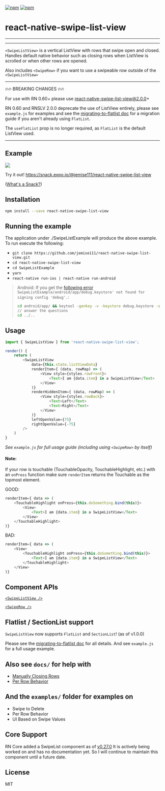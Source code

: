 [![npm](https://img.shields.io/npm/v/react-native-swipe-list-view.svg)](https://www.npmjs.com/package/react-native-swipe-list-view) [![npm](https://img.shields.io/npm/dm/react-native-swipe-list-view.svg)](https://www.npmjs.com/package/react-native-swipe-list-view)

# react-native-swipe-list-view
****
--------

```<SwipeListView>``` is a vertical ListView with rows that swipe open and closed. Handles default native behavior such as closing rows when ListView is scrolled or when other rows are opened.

Also includes ```<SwipeRow>``` if you want to use a swipeable row outside of the ```<SwipeListView>```

--------
🔥🔥 BREAKING CHANGES 🔥🔥

For use with RN 0.60+ please use react-native-swipe-list-view@2.0.0+

RN 0.60 and RNSLV 2.0.0 deprecate the use of ListView entirely, please see `example.js` for examples and see the [migrating-to-flatlist doc](https://github.com/jemise111/react-native-swipe-list-view/blob/master/docs/migrating-to-flatlist.md) for a migration guide if you aren't already using `FlatList`.

The `useFlatList` prop is no longer required, as `FlatList` is the default ListView used.


--------

## Example

![](https://media.giphy.com/media/XAaoqXk1blvXukLIcZ/giphy.gif)

Try it out! https://snack.expo.io/@jemise111/react-native-swipe-list-view

([What's a Snack?](https://blog.expo.io/sketch-a-playground-for-react-native-16b2401f44a2))

## Installation

```bash
npm install --save react-native-swipe-list-view
```

## Running the example

The application under ./SwipeListExample will produce the above example. To run execute the following:

* ```git clone https://github.com/jemise111/react-native-swipe-list-view.git```
* ```cd react-native-swipe-list-view```
* ```cd SwipeListExample```
* ```yarn```
* ```react-native run-ios | react-native run-android```

> Android: If you get the [following error](https://github.com/facebook/react-native/issues/25629#issuecomment-511209583) `SwipeListExample/android/app/debug.keystore' not found for signing config 'debug'.`:
> ```bash
> cd android/app/ && keytool -genkey -v -keystore debug.keystore -storepass android -alias androiddebugkey -keypass android -keyalg RSA -keysize 2048 -validity 10000
> // answer the questions
> cd ../..
> ```

## Usage

```javascript
import { SwipeListView } from 'react-native-swipe-list-view';

render() {
    return (
        <SwipeListView
            data={this.state.listViewData}
            renderItem={ (data, rowMap) => (
                <View style={styles.rowFront}>
                    <Text>I am {data.item} in a SwipeListView</Text>
                </View>
            )}
            renderHiddenItem={ (data, rowMap) => (
                <View style={styles.rowBack}>
                    <Text>Left</Text>
                    <Text>Right</Text>
                </View>
            )}
            leftOpenValue={75}
            rightOpenValue={-75}
        />
    )
}
```

*See ```example.js``` for full usage guide (including using ```<SwipeRow>``` by itself)*

#### Note:

If your row is touchable (TouchableOpacity, TouchableHighlight, etc.)  with an ```onPress``` function make sure ```renderItem``` returns the Touchable as the topmost element.

GOOD:
```javascript
renderItem={ data => (
    <TouchableHighlight onPress={this.doSomething.bind(this)}>
        <View>
            <Text>I am {data.item} in a SwipeListView</Text>
        </View>
    </TouchableHighlight>
)}
```
BAD:
```javascript
renderItem={ data => (
    <View>
        <TouchableHighlight onPress={this.doSomething.bind(this)}>
            <Text>I am {data.item} in a SwipeListView</Text>
        </TouchableHighlight>
    </View>
)}
```

## Component APIs

[`<SwipeListView />`](https://github.com/jemise111/react-native-swipe-list-view/blob/master/docs/SwipeListView.md)

[`<SwipeRow />`](https://github.com/jemise111/react-native-swipe-list-view/blob/master/docs/SwipeRow.md)

## Flatlist / SectionList support

`SwipeListView` now supports `FlatList` and `SectionList`! (as of v1.0.0)

Please see the [migrating-to-flatlist doc](https://github.com/jemise111/react-native-swipe-list-view/blob/master/docs/migrating-to-flatlist.md) for all details.
And see `example.js` for a full usage example.

## Also see `docs/` for help with
 * [Manually Closing Rows](https://github.com/jemise111/react-native-swipe-list-view/blob/master/docs/manually-closing-rows.md)
 * [Per Row Behavior](https://github.com/jemise111/react-native-swipe-list-view/blob/master/docs/per-row-behavior.md)

## And the `examples/` folder for examples on
 * Swipe to Delete
 * Per Row Behavior
 * UI Based on Swipe Values

## Core Support

RN Core added a SwipeList component as of [v0.27.0](https://github.com/facebook/react-native/releases/tag/v0.27.0)
It is actively being worked on and has no documentation yet. So I will continue to maintain this component until a future date.

## License

MIT
